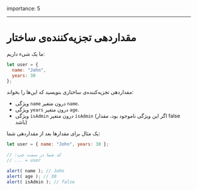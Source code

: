 importance: 5

---

# مقداردهی تجزیه‌کننده‌ی ساختار

ما یک شیء داریم:

```js
let user = {
  name: "John",
  years: 30
};
```

مقداردهی تجزیه‌کننده‌ی ساختاری بنویسید که این‌ها را بخواند:

- ویژگی `name` درون متغیر `name`.
- ویژگی `years` درون متغیر `age`.
- ویژگی `isAdmin` درون متغیر `isAdmin` (اگر این ویژگی ناموجود بود، مقدار false باشد)

یک مثال برای مقدارها بعد از مقداردهی شما:

```js
let user = { name: "John", years: 30 };

// :کد شما در سمت چپ
// ... = user

alert( name ); // John
alert( age ); // 30
alert( isAdmin ); // false
```
